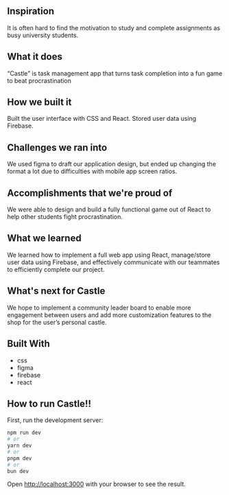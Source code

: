## Inspiration
It is often hard to find the motivation to study and complete assignments as busy university students.

## What it does
“Castle” is task management app that turns task completion into a fun game to beat procrastination

## How we built it
Built the user interface with CSS and React. Stored user data using Firebase.

## Challenges we ran into
We used figma to draft our application design, but ended up changing the format a lot due to difficulties with mobile app screen ratios.

## Accomplishments that we're proud of
We were able to design and build a fully functional game out of React to help other students fight procrastination.

## What we learned
We learned how to implement a full web app using React, manage/store user data using Firebase, and effectively communicate with our teammates to efficiently complete our project.

## What's next for Castle
We hope to implement a community leader board to enable more engagement between users and add more customization features to the shop for the user’s personal castle.

## Built With
- css
- figma
- firebase
- react

## How to run Castle!!
First, run the development server:

```bash
npm run dev
# or
yarn dev
# or
pnpm dev
# or
bun dev
```

Open [http://localhost:3000](http://localhost:3000) with your browser to see the result.
